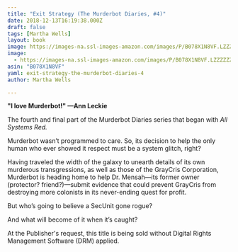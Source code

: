 ```yaml
---
title: "Exit Strategy (The Murderbot Diaries, #4)"
date: 2018-12-13T16:19:38.000Z
draft: false
tags: [Martha Wells]
layout: book
image: https://images-na.ssl-images-amazon.com/images/P/B078X1N8VF.LZZZZZZZ.jpg
image: 
  - https://images-na.ssl-images-amazon.com/images/P/B078X1N8VF.LZZZZZZZ.jpg
asin: "B078X1N8VF"
yaml: exit-strategy-the-murderbot-diaries-4
author: Martha Wells

---
```



**"I love Murderbot!" —Ann Leckie**


The fourth and final part of the Murderbot Diaries series that began with *All Systems Red.*

Murderbot wasn’t programmed to care. So, its decision to help the only human who ever showed it respect must be a system glitch, right?

Having traveled the width of the galaxy to unearth details of its own murderous transgressions, as well as those of the GrayCris Corporation, Murderbot is heading home to help Dr. Mensah—its former owner (protector? friend?)—submit evidence that could prevent GrayCris from destroying more colonists in its never-ending quest for profit.

But who’s going to believe a SecUnit gone rogue?

And what will become of it when it’s caught?

  
At the Publisher's request, this title is being sold without Digital Rights Management Software (DRM) applied.